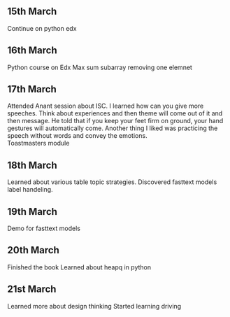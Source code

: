 

## 15th March
Continue on python edx


## 16th March
Python course on Edx
Max sum subarray removing one elemnet



## 17th March
Attended Anant session about ISC. I learned how can you give more speeches. Think about experiences and then theme will come out of it and then message. He told that if you keep your feet firm on ground, your hand gestures will automatically come. Another thing I liked was practicing the speech without words and convey the emotions.  
Toastmasters module


## 18th March
Learned about various table topic strategies.
Discovered fasttext models label handeling. 

## 19th March
Demo for fasttext models


## 20th March
Finished the book
Learned about heapq in python


## 21st March
Learned more about design thinking
Started learning driving

